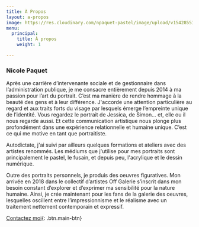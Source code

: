 ```yaml
---
title: À Propos
layout: a-propos
image: https://res.cloudinary.com/npaquet-pastel/image/upload/v1542855158/autoportrait.jpg
menu:
  principal:
    title: À propos
    weight: 1

---
```

### Nicole Paquet

Après une carrière d’intervenante sociale et de gestionnaire dans l’administration publique, je me consacre entièrement depuis 2014 à ma passion pour l’art du portrait. C’est ma manière de rendre hommage à la beauté des gens et à leur différence. J'accorde une attention particulière au regard et aux traits forts du visage par lesquels émerge l’empreinte unique de l’identité. Vous regardez le portrait de Jessica, de Simon… et, elle ou il nous regarde aussi. Et cette communication artistique nous plonge plus profondément dans une expérience relationnelle et humaine unique. C’est ce qui me motive en tant que portraitiste.

Autodictate, j'ai suivi par ailleurs quelques formations et ateliers avec des artistes renommés. Les médiums que j'utilise pour mes portraits sont principalement le pastel, le fusain, et depuis peu, l'acrylique et le dessin numérique.

Outre des portraits personnels, je produis des oeuvres figuratives. Mon arrivée en 2018 dans le collectif d’artistes Off Galerie s’inscrit dans mon besoin constant d’explorer et d’exprimer ma sensibilité pour la nature humaine. Ainsi, je crée maintenant pour les fans de la galerie des oeuvres, lesquelles oscillent entre l’impressionnisme et le réalisme avec un traitement nettement contemporain et expressif.

[Contactez moi](/contact/){: .btn.main-btn}